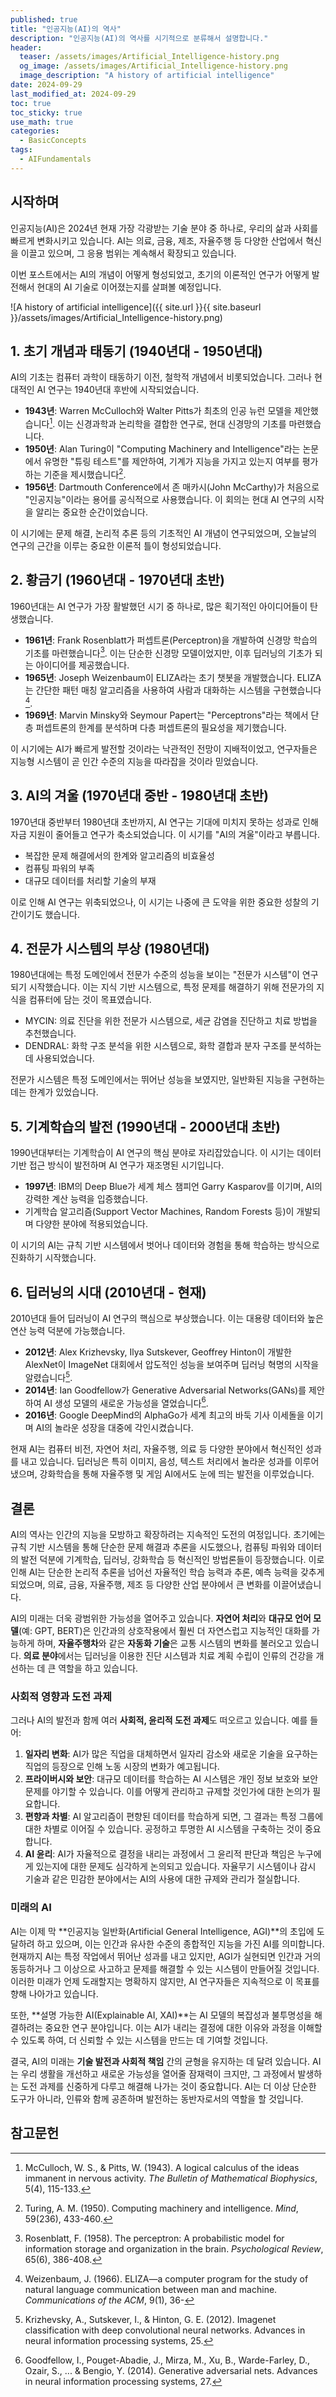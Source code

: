 ```yaml
---
published: true
title: "인공지능(AI)의 역사"
description: "인공지능(AI)의 역사를 시기적으로 분류해서 설명합니다."
header:
  teaser: /assets/images/Artificial_Intelligence-history.png
  og_image: /assets/images/Artificial_Intelligence-history.png
  image_description: "A history of artificial intelligence"
date: 2024-09-29
last_modified_at: 2024-09-29
toc: true
toc_sticky: true
use_math: true
categories:
  - BasicConcepts
tags:
  - AIFundamentals
---
```

## 시작하며 
인공지능(AI)은 2024년 현재 가장 각광받는 기술 분야 중 하나로, 우리의 삶과 사회를 빠르게 변화시키고 있습니다.
AI는 의료, 금융, 제조, 자율주행 등 다양한 산업에서 혁신을 이끌고 있으며, 그 응용 범위는 계속해서 확장되고 있습니다.

이번 포스트에서는 AI의 개념이 어떻게 형성되었고, 초기의 이론적인 연구가 어떻게 발전해서 현대의 AI 기술로 이어졌는지를 살펴볼 예정입니다.

![A history of artificial intelligence]({{ site.url }}{{ site.baseurl }}/assets/images/Artificial_Intelligence-history.png)

## 1. 초기 개념과 태동기 (1940년대 - 1950년대)

AI의 기초는 컴퓨터 과학이 태동하기 이전, 철학적 개념에서 비롯되었습니다. 그러나 현대적인 AI 연구는 1940년대 후반에 시작되었습니다.

- **1943년**: Warren McCulloch와 Walter Pitts가 최초의 인공 뉴런 모델을 제안했습니다[^1]. 이는 신경과학과 논리학을 결합한 연구로, 현대 신경망의 기초를 마련했습니다.
- **1950년**: Alan Turing이 "Computing Machinery and Intelligence"라는 논문에서 유명한 "튜링 테스트"를 제안하여, 기계가 지능을 가지고 있는지 여부를 평가하는 기준을 제시했습니다[^2].
- **1956년**: Dartmouth Conference에서 존 매카시(John McCarthy)가 처음으로 "인공지능"이라는 용어를 공식적으로 사용했습니다. 이 회의는 현대 AI 연구의 시작을 알리는 중요한 순간이었습니다.

이 시기에는 문제 해결, 논리적 추론 등의 기초적인 AI 개념이 연구되었으며, 오늘날의 연구의 근간을 이루는 중요한 이론적 틀이 형성되었습니다.

## 2. 황금기 (1960년대 - 1970년대 초반)

1960년대는 AI 연구가 가장 활발했던 시기 중 하나로, 많은 획기적인 아이디어들이 탄생했습니다.

- **1961년**: Frank Rosenblatt가 퍼셉트론(Perceptron)을 개발하여 신경망 학습의 기초를 마련했습니다[^3]. 이는 단순한 신경망 모델이었지만, 이후 딥러닝의 기초가 되는 아이디어를 제공했습니다.
- **1965년**: Joseph Weizenbaum이 ELIZA라는 초기 챗봇을 개발했습니다. ELIZA는 간단한 패턴 매칭 알고리즘을 사용하여 사람과 대화하는 시스템을 구현했습니다[^4].
- **1969년**: Marvin Minsky와 Seymour Papert는 "Perceptrons"라는 책에서 단층 퍼셉트론의 한계를 분석하며 다층 퍼셉트론의 필요성을 제기했습니다.

이 시기에는 AI가 빠르게 발전할 것이라는 낙관적인 전망이 지배적이었고, 연구자들은 지능형 시스템이 곧 인간 수준의 지능을 따라잡을 것이라 믿었습니다.

## 3. AI의 겨울 (1970년대 중반 - 1980년대 초반)

1970년대 중반부터 1980년대 초반까지, AI 연구는 기대에 미치지 못하는 성과로 인해 자금 지원이 줄어들고 연구가 축소되었습니다. 이 시기를 "AI의 겨울"이라고 부릅니다.

- 복잡한 문제 해결에서의 한계와 알고리즘의 비효율성
- 컴퓨팅 파워의 부족
- 대규모 데이터를 처리할 기술의 부재

이로 인해 AI 연구는 위축되었으나, 이 시기는 나중에 큰 도약을 위한 중요한 성찰의 기간이기도 했습니다.

## 4. 전문가 시스템의 부상 (1980년대)

1980년대에는 특정 도메인에서 전문가 수준의 성능을 보이는 "전문가 시스템"이 연구되기 시작했습니다. 이는 지식 기반 시스템으로, 특정 문제를 해결하기 위해 전문가의 지식을 컴퓨터에 담는 것이 목표였습니다.

- MYCIN: 의료 진단을 위한 전문가 시스템으로, 세균 감염을 진단하고 치료 방법을 추천했습니다.
- DENDRAL: 화학 구조 분석을 위한 시스템으로, 화학 결합과 분자 구조를 분석하는 데 사용되었습니다.

전문가 시스템은 특정 도메인에서는 뛰어난 성능을 보였지만, 일반화된 지능을 구현하는 데는 한계가 있었습니다.

## 5. 기계학습의 발전 (1990년대 - 2000년대 초반)

1990년대부터는 기계학습이 AI 연구의 핵심 분야로 자리잡았습니다. 이 시기는 데이터 기반 접근 방식이 발전하며 AI 연구가 재조명된 시기입니다.

- **1997년**: IBM의 Deep Blue가 세계 체스 챔피언 Garry Kasparov를 이기며, AI의 강력한 계산 능력을 입증했습니다.
- 기계학습 알고리즘(Support Vector Machines, Random Forests 등)이 개발되며 다양한 분야에 적용되었습니다.

이 시기의 AI는 규칙 기반 시스템에서 벗어나 데이터와 경험을 통해 학습하는 방식으로 진화하기 시작했습니다.

## 6. 딥러닝의 시대 (2010년대 - 현재)

2010년대 들어 딥러닝이 AI 연구의 핵심으로 부상했습니다. 이는 대용량 데이터와 높은 연산 능력 덕분에 가능했습니다.

- **2012년**: Alex Krizhevsky, Ilya Sutskever, Geoffrey Hinton이 개발한 AlexNet이 ImageNet 대회에서 압도적인 성능을 보여주며 딥러닝 혁명의 시작을 알렸습니다[^5].
- **2014년**: Ian Goodfellow가 Generative Adversarial Networks(GANs)를 제안하여 AI 생성 모델의 새로운 가능성을 열었습니다[^6].
- **2016년**: Google DeepMind의 AlphaGo가 세계 최고의 바둑 기사 이세돌을 이기며 AI의 놀라운 성장을 대중에 각인시켰습니다.

현재 AI는 컴퓨터 비전, 자연어 처리, 자율주행, 의료 등 다양한 분야에서 혁신적인 성과를 내고 있습니다. 딥러닝은 특히 이미지, 음성, 텍스트 처리에서 놀라운 성과를 이루어냈으며, 강화학습을 통해 자율주행 및 게임 AI에서도 눈에 띄는 발전을 이루었습니다.

## 결론

AI의 역사는 인간의 지능을 모방하고 확장하려는 지속적인 도전의 여정입니다. 초기에는 규칙 기반 시스템을 통해 단순한 문제 해결과 추론을 시도했으나, 컴퓨팅 파워와 데이터의 발전 덕분에 기계학습, 딥러닝, 강화학습 등 혁신적인 방법론들이 등장했습니다. 이로 인해 AI는 단순한 논리적 추론을 넘어선 자율적인 학습 능력과 추론, 예측 능력을 갖추게 되었으며, 의료, 금융, 자율주행, 제조 등 다양한 산업 분야에서 큰 변화를 이끌어냈습니다.

AI의 미래는 더욱 광범위한 가능성을 열어주고 있습니다. **자연어 처리**와 **대규모 언어 모델**(예: GPT, BERT)은 인간과의 상호작용에서 훨씬 더 자연스럽고 지능적인 대화를 가능하게 하며, **자율주행차**와 같은 **자동화 기술**은 교통 시스템의 변화를 불러오고 있습니다. **의료 분야**에서는 딥러닝을 이용한 진단 시스템과 치료 계획 수립이 인류의 건강을 개선하는 데 큰 역할을 하고 있습니다.

### 사회적 영향과 도전 과제

그러나 AI의 발전과 함께 여러 **사회적, 윤리적 도전 과제**도 떠오르고 있습니다. 예를 들어:

1. **일자리 변화**: AI가 많은 직업을 대체하면서 일자리 감소와 새로운 기술을 요구하는 직업의 등장으로 인해 노동 시장의 변화가 예고됩니다.
2. **프라이버시와 보안**: 대규모 데이터를 학습하는 AI 시스템은 개인 정보 보호와 보안 문제를 야기할 수 있습니다. 이를 어떻게 관리하고 규제할 것인가에 대한 논의가 필요합니다.
3. **편향과 차별**: AI 알고리즘이 편향된 데이터를 학습하게 되면, 그 결과는 특정 그룹에 대한 차별로 이어질 수 있습니다. 공정하고 투명한 AI 시스템을 구축하는 것이 중요합니다.
4. **AI 윤리**: AI가 자율적으로 결정을 내리는 과정에서 그 윤리적 판단과 책임은 누구에게 있는지에 대한 문제도 심각하게 논의되고 있습니다. 자율무기 시스템이나 감시 기술과 같은 민감한 분야에서는 AI의 사용에 대한 규제와 관리가 절실합니다.

### 미래의 AI

AI는 이제 막 **인공지능 일반화(Artificial General Intelligence, AGI)**의 초입에 도달하려 하고 있으며, 이는 인간과 유사한 수준의 종합적인 지능을 가진 AI를 의미합니다. 현재까지 AI는 특정 작업에서 뛰어난 성과를 내고 있지만, AGI가 실현되면 인간과 거의 동등하거나 그 이상으로 사고하고 문제를 해결할 수 있는 시스템이 만들어질 것입니다. 이러한 미래가 언제 도래할지는 명확하지 않지만, AI 연구자들은 지속적으로 이 목표를 향해 나아가고 있습니다.

또한, **설명 가능한 AI(Explainable AI, XAI)**는 AI 모델의 복잡성과 불투명성을 해결하려는 중요한 연구 분야입니다. 이는 AI가 내리는 결정에 대한 이유와 과정을 이해할 수 있도록 하여, 더 신뢰할 수 있는 시스템을 만드는 데 기여할 것입니다.

결국, AI의 미래는 **기술 발전과 사회적 책임** 간의 균형을 유지하는 데 달려 있습니다. AI는 우리 생활을 개선하고 새로운 가능성을 열어줄 잠재력이 크지만, 그 과정에서 발생하는 도전 과제를 신중하게 다루고 해결해 나가는 것이 중요합니다. AI는 더 이상 단순한 도구가 아니라, 인류와 함께 공존하며 발전하는 동반자로서의 역할을 할 것입니다.

## 참고문헌

[^1]: McCulloch, W. S., & Pitts, W. (1943). A logical calculus of the ideas immanent in nervous activity. *The Bulletin of Mathematical Biophysics*, 5(4), 115-133. 

[^2]: Turing, A. M. (1950). Computing machinery and intelligence. *Mind*, 59(236), 433-460. 

[^3]: Rosenblatt, F. (1958). The perceptron: A probabilistic model for information storage and organization in the brain. *Psychological Review*, 65(6), 386-408.

[^4]: Weizenbaum, J. (1966). ELIZA—a computer program for the study of natural language communication between man and machine. *Communications of the ACM*, 9(1), 36-

[^5]: Krizhevsky, A., Sutskever, I., & Hinton, G. E. (2012). Imagenet classification with deep convolutional neural networks. Advances in neural information processing systems, 25.

[^6]: Goodfellow, I., Pouget-Abadie, J., Mirza, M., Xu, B., Warde-Farley, D., Ozair, S., ... & Bengio, Y. (2014). Generative adversarial nets. Advances in neural information processing systems, 27.